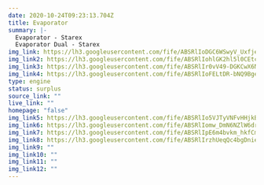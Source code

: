 ```yaml
---
date: 2020-10-24T09:23:13.704Z
title: Evaporator
summary: |-
  Evaporator - Starex
  Evaporator Dual - Starex
img_link: https://lh3.googleusercontent.com/fife/ABSRlIoDGC6WSwyV_Uxfjek_r4kq5IPXmDe1F65dTUI3Cs92yauULt-f4bhHdCOHtOCeG5-jD8xVV_6DBDBRcX8XYQKzt4tC7hiKCY26GKZca4YhyAyO32aS43xBnHQyxuruiz--PJFv65NEZ-2ilmqlaecIwGGbWLnJWpvaX8zoKAzwKhs7KfPig0YKfSFeydgV-x1bTvaUvtn2-U_boXKdaTwhe8meoO5e29L4ggG6TTqOH1pWs9uXWX-GIaQJKfeuKQetgE6IMylUI2NW-Lf293zj_raq3zymeo21EENHpCuib9RhIYx5bJbPpBqmxBQCaY76nN-_ER3JOGw0XyZka1uRMwHYQffSaf31YvuthALK330amJQ-zzy-BNg17dtns_bdLh09U8v0QMd05Z1MrEWFuTKiXI7UmFgv5e7PozPbzab88P7kRMFy_s7zAknkcKA-tpFxr-7HyAzDad6YM9Yg_iTW1kG74vBmz-R6y-Jj2JBIXsxwHFM4HsO02pX6oHn5_JuM2iX7q5bBt9mvQWqO9E95BqG-p4KC5lh36u4PGNlyv0T0m010KYXmr4O9Vjs4Y3Xce2u64YE_Fe-QHcRpZeGY_fKiE7UEYhlOYJIL1LxFf4Xl4-oZX8O6i7YhylOtP9Mq5fR-pxRNrQ7qL3hALLgMcJ-R5OOO9zu-qMqeYSaq-Y8ApOj9boCPg0S1R8hLiHQtK0Dr06jOBQzGLXueaG-3XA-zxQ=w851-h666-ft
img_link2: https://lh3.googleusercontent.com/fife/ABSRlIohlGK2hl5l0CEtcgDoAgwgDw1uRxUYuqQWHAqsJLHdAyBT8hPetWXFs9sgz9MFXoWxkccya8XM-R6znKBClzMsxf8-gKN-o0bGyuTHd1uELVaImtQKA3xU0-BTeDwPp26PWwiUKc2Hw4Z5RdE8wN_NsIjUcfAjb525T8YshhJoeSdOYhrP1kp_zGZJDQbceN1Wake4JfJBH4jOtJ5RMy2ZigkvZUfO1DNll_tKIizJSkvNE4aGfnxuJ0auTDqITSFnofKd4t8Bz0X8W1LLr3HUl-Ue8LCem9j__7OqOnnOQvPllh7KXUi-2E1M2HjGOmIglyMCgjAqN1f8I06UAiTmMRhuMs5yOu6ZiFRHj7soDZR0erVR8KcYeygplJNCoReNAXrBShRNXCorAEJOQEZne8r8VYpZfs9wN9GWacsAOodjW51HhtvYfP-RE9gxIe10b0qpa28R8SCydgmNoDSiVCsvE1NJRCuT3MpWm5uUO83EjhS-qiYqXcEbZzD6FSNYZhHxksAjLnQz_xA30wWsKxdmOnr6xHiezPA9I0b8RpAV3-sMg_H1cVdUqLB-ppuKT6YKbqeVClASzXLIFSxB2qy8x9-NoqWa8WN9veGJPcWTxDGBzYUJJ0k8206zSS_hP0xJBXmIRrLurRnRn1DHGJreEmXjrx3Cvy11kg1CNVZ1vfvXV1pDMbYxeUEMGRfVmxHcYOt1TOLU5v8X7BDmz-v3TbInGA=w851-h666-ft
img_link3: https://lh3.googleusercontent.com/fife/ABSRlIr0vV49-DGKCwX6N3J31NSFwRk02fbLXZXrnsAyxVOm3DsHmP4ovj8imuqzyKwN1S-Qj_XDP_em4b7DVq_8_eQ3rSfHkTzvclgf5fQ4yPXAh5AsOL29i0FkLen7xSInKqp2WLcp34_1msXb4FET92mLew_4htAmYTEDZwApNgulrYu09y6nhcEEtg2y_XP072YuRd8uB9aXz7Ef4_eXlfF5O67IRiuH9iS6rrQlcJBQ3hWKb1tVm0ZC5hL9dIYNebhVIt2U5lrGFomb20K9uiNzstzXjW6UMv7znTJ7AQWwca0jXscxrdz4RDu_4aT5rSEC-jZs2i8eJaTLK7GOESArWEoCOxv4kt0SSzaaEPj79loiCNFKhAxdEVPJrTI-HXxHlcua3O83A2qZeutMf7anmCsarMc9mWcngYgTmw9uAEdqitiIsDIRMwpmh52SyoLjKpRSnrMduUZkDSO5HpyF8aW3nTM-R6ru8HjIs5oPito6SJSHT5MXjdp1LwjyjWbQ9m221hFhggFenAKYwt5lA6wExPbCgvOOwW0w2v69usoj4HlW3iJi_1LVWiudrBUgisYdjTQgIDcOJZ_7fiHlgHJ-080tBSzu5hGKdLp1nluu8iyZ2mV6eWM8g_w3zANu8XRbPNiE5odYT2rrKdjH2k6m1kXg5VBRe69mo4syCMD08ZEb5OoyhqCRmBSp0-1f3VEGnLjZM7e7ZdW7_OljBTM1Lkk7mA=w851-h666-ft
img_link4: https://lh3.googleusercontent.com/fife/ABSRlIoFELtDR-bNQ9BgeMCxYpU1efudpQn1Wl9aUDngdMCe0ybLrODT0swKopfvli-HQaoK9eTZU2PqTioXZ9kvZ6S979wwmA4RNHl73flv0XmIJLGlh1K5ixlKQS9qOR975dOWGwCwxXnDFVtL0owbOMUAqwqt2CNL6ubwDPaW24TqTYVnw0J5pKVg0v9ybYgOt72q8dveqBa_j9Rgf7iVqtA8Tp-m2Wc63h9S_zqfTPcPzUkRLwYt-7qVpZ6BgsthK3n2UYZykv03WwW4j7p1NvP_sGDM7MKyD3pU_r3542qbidnIcuF-4YOWuXeqvzM2mJFzaYmHVjq3UOG83q0t5VWTwGzLcp-UVC2DsuAtvWa6GGIKUPzkc_UJHJkZyGFrjvgNJCXPQQ-Hx4OQds4ouZMXrCx555zARTjrEmfd7gmXMQ6RVIu1uL0S3vzNTw4GVMPTQaZ9xgh5JYy4kqSzTjdiGeHFwemOV5nckVvBiI0goJ79HQ1zKVrpTIzyR2wR5953Yvf85CMn40t3vuM3JaGX6SQI8LPzqYGIVNF_DqxuUcU7EwC3vHjHoj1soMteAbTVsRPf4VRV16lMTGj1u-ni_wHiD0unoJRMqdG15WtwtJtWFKnzuaGyIY23B90pe67ijlL1dPBttzvI9IFQPW4eMcSueUMP35FuQqTzD86lVa2NVvyZeRKZ-jBw7fUeG_gTdPIt4Z0vUncGWlhBy_DGioLiPqQgug=w851-h666-ft
type: engine
status: surplus
source_link: ""
live_link: ""
homepage: "false"
img_link5: https://lh3.googleusercontent.com/fife/ABSRlIo5VJTyVNFvHHjkBK_5V6Jq6zhNU0WP_wDFu8lciZgmzuM4HlNESVcu_zYpRLP87xKf-mvjJ1c-wtR_dSw0y7WzI9GKLpxAySKMw0zRlG2agCrdEhmTLbglPaRnkIG1daF4r9L_-9eoafaiN9d2_lcjIzqVr73JyuUQE9gErgMKC4_QYEZAv0C2ieduudz08tMAX8N1u8aslr4o94Aj9g9x7BefVM7112q-qI9yV5VUojpNSvYWC0A7w6SoJore2S_iZUUMzOWsnuqGDFwzCqvzeEayAfZidhrmzwGCkRh28JQFiwiEp688mxIbHM6tAzConpn4Z9cWY6cVtv8L2RMShPuQUPlL2GlcPUL-ZtRa7H6exWtITq2xd-FS5rzmINfa6qusg1enSuIk2e-fPwaAy02kDOWI2FFy999PQLDHvzBueszlBEtkVH0wQ5DItvw2W1nMQlUC85AeNP3xOkGxEjflW1m0umcFxvURBEXFvDH9_PVnHmg_MBn3-kOAEDKRSuvwbejw7bAomHRoVVWlyxxdGzxLik82Fqfh9Nxyw0VN4XHTuXFg84Ij1ho9tvaRMs8-xsdqY17eDQDIMqVNHHVA3kxHo0ba25PzUO7rIunmWBWFMlXKhQmGFIJPhL1LV6B-yXDnL2-JMDC3qGrdJzgjikjBXzpuh7ifyj7EEz8GFkk00IbJuT-vBCTyZ-FkJAhocsX4cVSr0hj4UpXPE9fYesVHKg=w851-h666-ft
img_link6: https://lh3.googleusercontent.com/fife/ABSRlIomw_DmN6NZlW6drMoHjDNnf3kgkJ_g2vpVDA6-1uxUdpUWgbxFQ42MSawyrlpP9oaxiE2cfpr32RGNjRXvFlzTGYnzabLRktu6ByW4y8OtftHHERFALFvKhmVff-M5Fo4mR3q1xzpcudCKko-V2BFTnNaxez-1ehtfDq0IPnb-pG-FUcAJhI53eQmz-lhxjh9XwG8C4gWvQtNs7smJelaYe5iDRDt3LYXnotOH_MfVXh293ymhzPQCLwQ7_SK0IBlyPEtZzEDctvwaiBmZl705U-7SFQVPIdFp0uterfbFmRsEaYN_CwHVlyHoCXNYxBcDXYFkpEA_As0MnK4L1ia_POG_NELJ3o5PRBuFDC86CqLqcSUzjpiO1-GgRtUX9w259DcR1Tm-anFtCF7jvGiSHUGw8IXw3PTl40i8Hnb-r9LjlxmyvWiBEMWcL-5G8MS19k3pAL85_VbwugC0zwAIfxtmubPFwcm90DWjCTQqL6crj2hrAvzrZJgfGkTpgY4-QCJuPD8K3TS7L2QghNEcPZoE2o0qAH0IJLTaGuRH1P2h2lz6h61IwC1Dlmvs-Wp0HpKic3pdWYt8AHhV03S6DYtNGCMuC7rLduVyYjzSOmfM7c2J1yreob57D4LhQjczTtAMFcqQKL9q-FjYhoSvb3wj4BHHf8hE2n4Gnu21mvow2PzxyrsscxhpbRIrViTY1voXlH228b9WM7e1sJ6fgv3Y3JZtKg=w851-h666-ft
img_link7: https://lh3.googleusercontent.com/fife/ABSRlIpE6m4bvkm_hkfCmIpBQrmT6Yk_ups5Syd_Bd-DxzCEpOvHQLfXy6Kus-hnzXvfhu0ogmwLIn_Zo2Oiu-LNhtNZLVRP21qJouP0LHY3NAvoCnj5c0dgG7lXJkC4tI__HeYCd4GwcNXsipae_v2KGmMIUteeN9VJowAzo8syo-yjSj4_YnNe8JjSxic3ncrqkVSt_BYM6dH3TM4EccJHEB6Hs7Nd6E4WthTIwQdyeN1T9yIyWXim54cBiy8F813e2c1igcuQlrwgFrz6pN8etqyCJz7LZXtiEQt0icBOvqHqgIuAmolht2uwxXB2r-KAz48Hx3s5sAz5zJK433po8TU2QrmT9AqJ0Z-gVarE4bhMq0LGEF55lQmrO-CaxWzNbzGkmCLPcwJ2mHg1CGX4fk6oYXLdTDvtDEnaG9KuLnH6ozVWDoFcYyXVx6yzI7awdRglNp3FOWRNs_TKH4zTuBchdOT9nf3W55YzouB9x2EURKpQuDV0b_RZf4U9CTK1M_YegKPscNPunQqDSGEmpcQkHxnaWeCaJOfZr7mHr8s2rT34OFdip6w7RKrKM8_C0w9AVxddV2Kj-YXVaGZRqb9givVbJWvHyIR70VFMTg4ho3ZuXBJ3EQk0f0txLWwd3HL_IjjsPaHMa9w_57wQMLVIUMVloZUgwvBz5sIm0dDkmCz3dmDmP53nLL8qu2bp9t_jkXUxovDU27Qvk7PTMLovKSaiSzHuYA=w851-h666-ft
img_link8: https://lh3.googleusercontent.com/fife/ABSRlIrzhUeqQc4bgDnie27kIoaGw5tJZl7KQYsV1OayU9-Pm6pTCWtwxTrXSaHl0iEfo9EPO6f1sO1btCtyT5_3nFjzH9P38cg3r1qqlU0ofai7rdWZTjby3SmTjNoXfflrbqixv-ZlAqDWRb842hSA16otIeSBe_udpIPWrzdJiEUWINH7YQEfVXBzOqCCsSEBYb5l_U4TXjdB6OHyuEWbcMiU_yX1DLDjjj7obtwoMLZZDTBx14olUiuoblDwC9aYdTyvGUhBy4vJ-J9xRojvFO6jVRSjfZJLd9Fx5_jm3dZxq5CJe9j_BI0IV-M_81YB1WyZtKNsdv2ME_9sN3-o2ACGLmuYoToXa5mBeLginX7otfaixnTaDs6OkFNX9HmpHhs6d9E3FF3dnFqnMDwtwDr0gMc38ZFudnny1CH0WREBpztZ7K8N5wXIBMFiKkloKQX22jZCb-CvxS5i3ZN8FmwErSQFtqiX3Hoey1YhrNTI5SK83ew1Tx4OeqNC-oSEpDiNCPD5_8YHwT9dWJt6sAFl_SO9isx067zgd-YzXf7S__1wHrmZ3Azal0Q1Sw9FlcsDZGBHM_TYGUhodAI1QeH2sGAOeAR8Qv5b8mb4f4RDXReUxGLferJjTeyqMCvQpyQjbAb1vHfrGpsB_KsJRa5si1l4vvyDF3rMYwJ9gADDOwNQeL7aslbrY4X6g42Jmm7AsZ69d34prhBDrvcEOTco-PJ5Jyvr5A=w851-h666-ft
img_link9: ""
img_link10: ""
img_link11: ""
img_link12: ""
---
```

